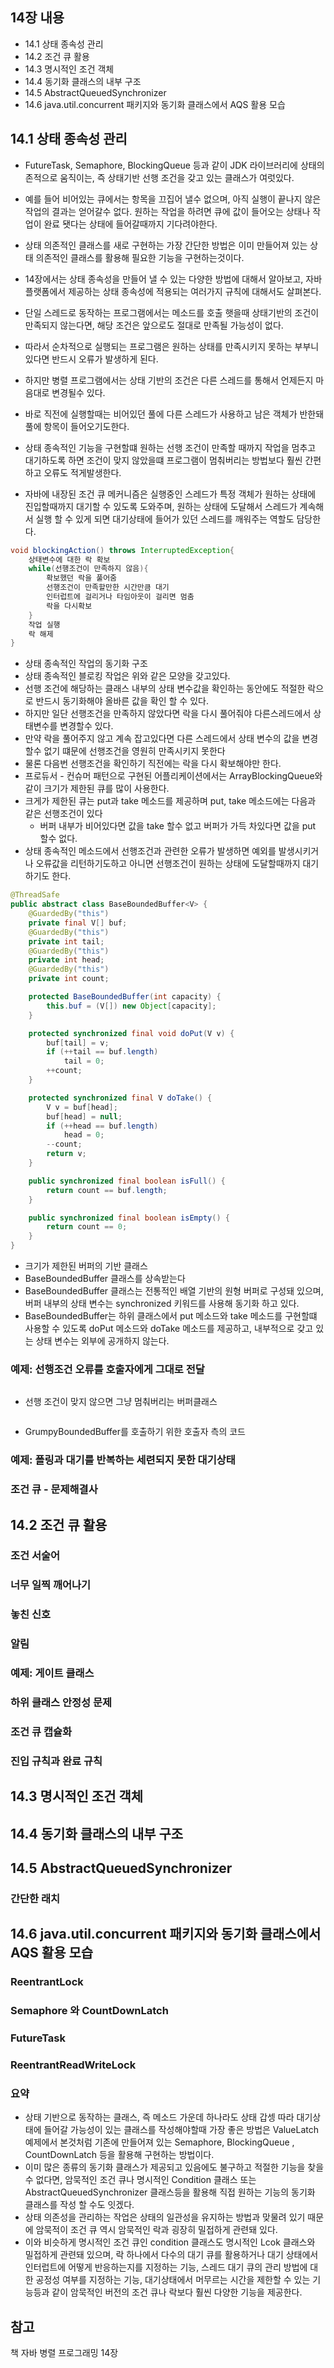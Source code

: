 ## 14장 내용

- 14.1 상태 종속성 관리
- 14.2 조건 큐 활용
- 14.3 명시적인 조건 객체
- 14.4 동기화 클래스의 내부 구조
- 14.5 AbstractQueuedSynchronizer
- 14.6 java.util.concurrent 패키지와 동기화 클래스에서 AQS 활용 모습

## 14.1 상태 종속성 관리

- FutureTask, Semaphore, BlockingQueue 등과 같이 JDK 라이브러리에 상태의존적으로 움직이는, 즉 상태기반 선행 조건을 갖고 있는 클래스가 여럿있다.
- 예를 들어 비어있는 큐에서는 항목을 끄집어 낼수 없으며, 아직 실행이 끝나지 않은 작업의 결과는 얻어갈수 없다.
원하는 작업을 하려면 큐에 값이 들어오는 상태나 작업이 완료 됏다는 상태에 들어갈때까지 기다려야한다.
- 상태 의존적인 클래스를 새로 구현하는 가장 간단한 방법은 이미 만들어져 있는 상태 의존적인 클래스를 활용해 필요한 기능을 구현하는것이다.
- 14장에서는 상태 종속성을 만들어 낼 수 있는 다양한 방법에 대해서 알아보고, 자바 플랫폼에서 제공하는 상태 종속성에 적용되는 여러가지 규칙에 대해서도 살펴본다.

- 단일 스레드로 동작하는 프로그램에서는 메소드를 호출 햇을때 상태기반의 조건이 만족되지 않는다면, 해당 조건은 앞으로도 절대로 만족될 가능성이 없다.
- 따라서 순차적으로 실행되는 프로그램은 원하는 상태를 만족시키지 못하는 부부니 있다면 반드시 오류가 발생하게 된다.
- 하지만 병렬 프로그램에서는 상태 기반의 조건은 다른 스레드를 통해서 언제든지 마음대로 변경될수 있다.
- 바로 직전에 실행할때는 비어있던 풀에 다른 스레드가 사용하고 남은 객체가 반한돼 풀에 항목이 들어오기도한다.
- 상태 종속적인 기능을 구현할떄 원하는 선행 조건이 만족할 때까지 작업을 멈추고 대기하도록 하면 조건이 맞지 않았을떄 프로그램이 멈춰버리는 방법보다 훨씬 간편하고 오류도 적게발생한다.
- 자바에 내장된 조건 큐 메커니즘은 실행중인 스레드가 특정 객체가 원하는 상태에 진입할때까지 대기할 수 있도록 도와주며, 원하는 상태에 도달해서 스레드가 계속해서 실행 할 수 있게 되면 대기상태에 들어가 있던 스레드를 깨워주는 역할도 담당한다.

~~~java
void blockingAction() throws InterruptedException{
    상태변수에 대한 락 확보
    while(선행조건이 만족하지 않음){
        확보했던 락을 풀어줌
        선행조건이 만족할만한 시간만큼 대기
        인터럽트에 걸리거나 타임아웃이 걸리면 멈춤
        락을 다시확보
    }
    작업 실행
    락 해제
}
~~~
- 상태 종속적인 작업의 동기화 구조
- 상태 종속적인 블로킹 작업은 위와 같은 모양을 갖고있다.
- 선행 조건에 해당하는 클래스 내부의 상태 변수값을 확인하는 동안에도 적절한 락으로 반드시 동기화해야 올바른 값을 확인 할 수 있다.
- 하지만 일단 선행조건을 만족하지 않았다면 락을 다시 풀어줘야 다른스레드에서 상태변수를 변경할수 있다.
- 만약 락을 풀어주지 않고 계속 잡고있다면 다른 스레드에서 상태 변수의 값을 변경 할수 없기 떄문에 선행조건을 영원히 만족시키지 못한다
- 물론 다음번 선행조건을 확인하기 직전에는 락을 다시 확보해야만 한다.
- 프로듀서 - 컨슈머 패턴으로 구현된 어플리케이션에서는 ArrayBlockingQueue와 같이 크기가 제한된 큐를 많이 사용한다.
- 크게가 제한된 큐는 put과 take 메소드를 제공하며 put, take 메소드에는 다음과 같은 선행조건이 있다
  - 버퍼 내부가 비어있다면 값을 take 할수 없고 버퍼가 가득 차있다면 값을 put 할수 없다.
- 상태 종속적인 메소드에서 선행조건과 관련한 오류가 발생하면 예외를 발생시키거나 오류값을 리턴하기도하고 아니면 선행조건이 원하는 상태에 도달할때까지 대기하기도 한다.
  
~~~java
@ThreadSafe
public abstract class BaseBoundedBuffer<V> {
    @GuardedBy("this")
    private final V[] buf;
    @GuardedBy("this")
    private int tail;
    @GuardedBy("this")
    private int head;
    @GuardedBy("this")
    private int count;

    protected BaseBoundedBuffer(int capacity) {
        this.buf = (V[]) new Object[capacity];
    }

    protected synchronized final void doPut(V v) {
        buf[tail] = v;
        if (++tail == buf.length)
            tail = 0;
        ++count;
    }

    protected synchronized final V doTake() {
        V v = buf[head];
        buf[head] = null;
        if (++head == buf.length)
            head = 0;
        --count;
        return v;
    }

    public synchronized final boolean isFull() {
        return count == buf.length;
    }

    public synchronized final boolean isEmpty() {
        return count == 0;
    }
}

~~~
- 크기가 제한된 버퍼의 기반 클래스
- BaseBoundedBuffer 클래스를 상속받는다
- BaseBoundedBuffer 클래스는 전통적인 배열 기반의 원형 버퍼로 구성돼 있으며, 버퍼 내부의 상태 변수는 synchronized 키워드를 사용해 동기화 하고 있다.
- BaseBoundedBuffer는 하위 클래스에서 put 메소드와 take 메소드를 구현할떄 사용할 수 있도록 doPut 메소드와 doTake 메소드를 제공하고, 내부적으로 갖고 있는 상태 변수는 외부에 공개하지 않는다.

### 예제: 선행조건 오류를 호출자에게 그대로 전달
~~~java
~~~
- 선행 조건이 맞지 않으면 그냥 멈춰버리는 버퍼클래스

~~~java
~~~
- GrumpyBoundedBuffer를 호출하기 위한 호출자 측의 코드 

### 예제: 폴링과 대기를 반복하는 세련되지 못한 대기상태

### 조건 큐 - 문제해결사

## 14.2 조건 큐 활용

### 조건 서술어

### 너무 일찍 깨어나기

### 놓친 신호

### 알림

### 예제: 게이트 클래스

### 하위 클래스 안정성 문제

### 조건 큐 캡슐화

### 진입 규칙과 완료 규칙

## 14.3 명시적인 조건 객체

## 14.4 동기화 클래스의 내부 구조

## 14.5 AbstractQueuedSynchronizer

### 간단한 래치

## 14.6 java.util.concurrent 패키지와 동기화 클래스에서 AQS 활용 모습

### ReentrantLock

### Semaphore 와 CountDownLatch

### FutureTask

### ReentrantReadWriteLock

### 요약

- 상태 기반으로 동작하는 클래스, 즉 메소드 가운데 하나라도 상태 갑셍 따라 대기상태에 들어갈 가능성이 있는 클래스를 작성해야할때 가장 좋은 방법은 ValueLatch 예제에서 본것처럼 기존에 만들어져 있는 Semaphore, BlockingQueue , CountDownLatch 등을 활용해 구현하는 방법이다.
- 이미 많은 종류의 동기화 클래스가 제공되고 있음에도 불구하고 적절한 기능을 찾을수 없다면, 암묵적인 조건 큐나 명시적인 Condition 클래스 또는 AbstractQueuedSynchronizer 클래스등을 활용해 직접 원하는 기능의 동기화 클래스를 작성 할 수도 잇겠다.
- 상태 의존성을 관리하는 작업은 상태의 일관성을 유지하는 방법과 맞물려 있기 때문에 암묵적이 조건 큐 역시 암묵적인 락과 굉장히 밀접하게 관련돼 있다.
- 이와 비슷하게 명시적인 조건 큐인 condition 클래스도 명시적인 Lcok 클래스와 밀접하게 관련돼 있으며, 락 하나에서 다수의 대기 큐를 활용하거나 대기 상태에서 인터럽트에 어떻게 반응하는지를 지정하는 기능, 스레드 대기 큐의 관리 방법에 대한 공정성 여부를 지정하는 기능, 대기상태에서 머무르는 시간을 제한할 수 있는 기능등과 같이 암묵적인 버전의 조건 큐나 락보다 훨씬 다양한 기능을 제공한다.

## 참고

책 자바 병렬 프로그래밍 14장
